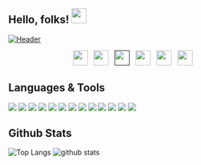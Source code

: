 ## Hello, folks! <img src="https://raw.githubusercontent.com/MartinHeinz/MartinHeinz/master/wave.gif" width="30px">

[![Header](https://i.imgur.com/zlF35qj.gif "Header")](https://i.imgur.com/zlF35qj.gif)

<p align="center">
<a href="https://www.facebook.com/viictorr.zuuluuaagaa/"><img height="30" src="https://github.com/stephenajulu/stephenajulu/blob/master/images/icons/facebook-square-brands.svg"></a>&nbsp;&nbsp;
<a href="https://twitter.com/VictorZulRam94"><img height="30" src="https://github.com/stephenajulu/stephenajulu/blob/master/images/icons/twitter-square-brands.svg"></a>&nbsp;&nbsp;
<a href=""><img height="30" src="https://github.com/stephenajulu/stephenajulu/blob/master/images/icons/instagram-square-brands.svg"></a>&nbsp;&nbsp;
<a href="https://www.linkedin.com/in/VictorZuluaga/"><img height="30" src="https://github.com/stephenajulu/stephenajulu/blob/master/images/icons/linkedin-brands.svg"></a>&nbsp;&nbsp;
<a href="https://github.com/VictorZ94"><img height="30" src="https://github.com/stephenajulu/stephenajulu/blob/master/images/icons/github-square-brands.svg"></a>&nbsp;&nbsp;
<a href="https://1484.medium.com/"><img height="30" src="https://github.com/stephenajulu/stephenajulu/blob/master/images/icons/medium-brands.svg"></a>&nbsp;&nbsp;

</p>

## Languages & Tools

![](https://img.shields.io/badge/OS-LINUX-informational?style=flat&logo=linux&logoColor=white&color=2bbc8a)
![](https://img.shields.io/badge/Editor-VScode-informational?style=flat&logo=visual-studio-code&logoColor=white&color=2bbc8a)
![](https://img.shields.io/badge/Code-Python-informational?style=flat&logo=python&logoColor=white&color=2bbc8a)
![](https://img.shields.io/badge/Code-Javascript-informational?style=flat&logo=javascript&logoColor=white&color=2bbc8a)
![](https://img.shields.io/badge/Shell-Bash-informational?style=flat&logo=GNU-bash&logoColor=white&color=2bbc8a)
![](https://img.shields.io/badge/Code-C-informational?style=flat&logo=c&logoColor=white&color=2bbc8a)
![](https://img.shields.io/badge/Code-Make-informational?style=flat&logo=cmake&logoColor=white&color=2bbc8a)
![](https://img.shields.io/badge/Code-SQL-informational?style=flat&logo=mysql&logoColor=white&color=2bbc8a)
![](https://img.shields.io/badge/Framework-Flask-informational?style=flat&logo=flask&logoColor=white&color=2bbc8a)
![](https://img.shields.io/badge/Framework-Django-informational?style=flat&logo=django&logoColor=white&color=2bbc8a)
![](https://img.shields.io/badge/Framework-Bootstrap-informational?style=flat&logo=bootstrap&logoColor=white&color=2bbc8a)
![](https://img.shields.io/badge/Tools-Ubuntu-informational?style=flat&logo=ubuntu&logoColor=white&color=2bbc8a)
![](https://img.shields.io/badge/Tools-Arch_Linux-informational?style=flat&logo=arch-linux&logoColor=white&color=2bbc8a)

## Github Stats

![Top Langs](https://github-readme-stats.vercel.app/api/top-langs/?username=VictorZ94&layout=compact&theme=highcontrast&langs_count=10")
![github stats](https://github-readme-stats.vercel.app/api?username=VictorZ94&count_private=true&show_icons=true&theme=highcontrast)
